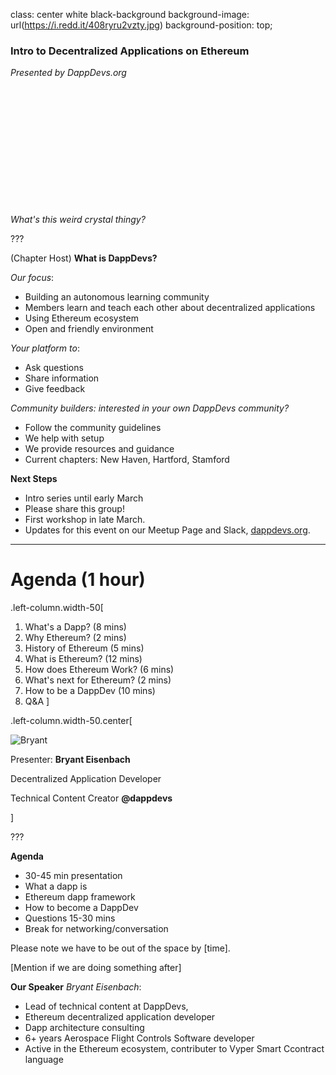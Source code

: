 class: center white black-background
background-image: url(https://i.redd.it/408ryru2vzty.jpg)
background-position: top;

### Intro to Decentralized Applications on Ethereum
*Presented by DappDevs.org*

<br><br><br><br>
<br><br><br><br>
<br><br><br><br>
*What's this weird crystal thingy?*

???

(Chapter Host) **What is DappDevs?**

*Our focus*:
* Building an autonomous learning community
* Members learn and teach each other about decentralized applications
* Using Ethereum ecosystem
* Open and friendly environment

*Your platform to*:
* Ask questions
* Share information
* Give feedback

*Community builders: interested in your own DappDevs community?*
* Follow the community guidelines
* We help with setup
* We provide resources and guidance
* Current chapters: New Haven, Hartford, Stamford

**Next Steps**
* Intro series until early March
* Please share this group!
* First workshop in late March.
* Updates for this event on our Meetup Page and Slack, [dappdevs.org](dappdevs.org).

---

# Agenda (1 hour)

.left-column.width-50[
1. What's a Dapp? (8 mins)
2. Why Ethereum? (2 mins)
3. History of Ethereum (5 mins)
4. What is Ethereum? (12 mins)
5. How does Ethereum Work? (6 mins)
6. What's next for Ethereum? (2 mins)
7. How to be a DappDev (10 mins)
8. Q&A
]

.left-column.width-50.center[

![Bryant](https://media.licdn.com/mpr/mpr/shrinknp_400_400/AAMABADGAAwAAQAAAAAAAAwLAAAAJGYyYmFlMGZjLTE2MzgtNDJlOC1hNzM4LTZkYWQzYWQxZGNjYg.jpg)

Presenter: **Bryant Eisenbach**

Decentralized Application Developer

Technical Content Creator **@dappdevs**

]

???

**Agenda**
* 30-45 min presentation
* What a dapp is
* Ethereum dapp framework
* How to become a DappDev
* Questions 15-30 mins
* Break for networking/conversation

Please note we have to be out of the space by [time].

[Mention if we are doing something after]

**Our Speaker**
*Bryant Eisenbach*:
* Lead of technical content at DappDevs,
* Ethereum decentralized application developer
* Dapp architecture consulting
* 6+ years Aerospace Flight Controls Software developer
* Active in the Ethereum ecosystem, contributer to Vyper Smart Ccontract language
